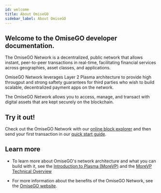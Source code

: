 ```yaml
---
id: welcome
title: About OmiseGO
sidebar_label: About OmiseGO
---
```


## Welcome to the OmiseGO developer documentation.

The OmiseGO Network is a decentralized, public network that allows instant, peer-to-peer transactions in real-time, facilitating financial services across geographies, asset classes, and applications.

OmiseGO Network leverages Layer 2 Plasma architecture to provide high througput and strong saftety guarantees for third parties who wish to build scalable, decentralized payment apps on the network. 

The OmiseGO Network allows you to access, manage, and transact with digital assets that are kept securely on the blockchain. 

## Try it out!

Check out the OmiseGO Network with our [online block explorer](http://quest.samrong.omg.network/) and then send your first transaction in our [quick start guide](quick-start).

## Learn more

* To learn more about OmiseGO's network architecture and what you can build with it, see the [Introduction to Plasma (MoreVP)](introduction-plasma-more-vp) and the [MoreVP Technical Overview](morevp-technical-overview.md)

* For more information about the benefits of the OmiseGO Network, see the [OmiseGO website](https://omisego.co/network).


